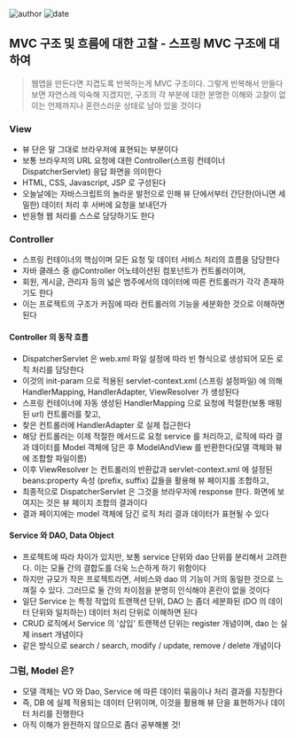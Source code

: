 ﻿
![author](https://img.shields.io/badge/author-daesungRa-lightgray.svg?style=flat-square)
![date](https://img.shields.io/badge/date-190117-lightgray.svg?style=flat-square)

## MVC 구조 및 흐름에 대한 고찰 - 스프링 MVC 구조에 대하여

> 웹앱을 만든다면 지겹도록 반복하는게 MVC 구조이다.
> 그렇게 반복해서 만들다보면 자연스레 익숙해 지겠지만, 구조의 각 부분에 대한 분명한 이해와 고찰이 없이는 언제까지나 혼란스러운 상태로 남아 있을 것이다

### View

- 뷰 단은 말 그대로 브라우저에 표현되는 부분이다
- 보통 브라우저의 URL 요청에 대한 Controller(스프링 컨테이너 DispatcherServlet) 응답 화면을 의미한다
- HTML, CSS, Javascript, JSP 로 구성된다
- 오늘날에는 자바스크립트의 놀라운 발전으로 인해 뷰 단에서부터 간단한(아니면 세밀한) 데이터 처리 후 서버에 요청을 보내던가
- 반응형 웹 처리를 스스로 담당하기도 한다

### Controller

- 스프링 컨테이너의 핵심이며 모든 요청 및 데이터 서비스 처리의 흐름을 담당한다
- 자바 클래스 중 @Controller 어노테이션된 컴포넌트가 컨트롤러이며,
- 회원, 게시글, 관리자 등의 넓은 범주에서의 데이터에 따른 컨트롤러가 각각 존재하기도 한다
- 이는 프로젝트의 구조가 커짐에 따라 컨트롤러의 기능을 세분화한 것으로 이해하면 된다

#### Controller 의 동작 흐름

- DispatcherServlet 은 web.xml 파일 설정에 따라 빈 형식으로 생성되어 모든 로직 처리를 담당한다
- 이것의 init-param 으로 적용된 servlet-context.xml (스프링 설정파일) 에 의해 HandlerMapping, HandlerAdapter, ViewResolver 가 생성된다
- 스프링 컨테이너에 자동 생성된 HandlerMapping 으로 요청에 적절한(보통 매핑된 url) 컨트롤러를 찾고,
- 찾은 컨트롤러에 HandlerAdapter 로 실제 접근한다
- 해당 컨트롤러는 이제 적절한 메서드로 요청 service 를 처리하고, 로직에 따라 결과 데이터를 Model 객체에 담은 후 ModelAndView 를 반환한다(모델 객체와 뷰에 조합할 파일이름)
- 이후 ViewResolver 는 컨트롤러의 반환값과 servlet-context.xml 에 설정된 beans:property 속성 (prefix, suffix) 값들을 활용해 뷰 페이지를 조합하고,
- 최종적으로 DispatcherServlet 은 그것을 브라우저에 response 한다. 화면에 보여지는 것은 뷰 페이지 조합의 결과이다
- 결과 페이지에는 model 객체에 담긴 로직 처리 결과 데이터가 표현될 수 있다

#### Service 와 DAO, Data Object

- 프로젝트에 따라 차이가 있지만, 보통 service 단위와 dao 단위를 분리해서 고려한다. 이는 모듈 간의 결합도를 더욱 느슨하게 하기 위함이다
- 하지만 규모가 작은 프로젝트라면, 서비스와 dao 의 기능이 거의 동일한 것으로 느껴질 수 있다. 그러므로 둘 간의 차이점을 분명히 인식해야 혼란이 없을 것이다
- 일단 Service 는 특정 작업의 트랜잭션 단위, DAO 는 좀더 세분화된 (DO 의 데이터 단위와 일치하는) 데이터 처리 단위로 이해하면 된다
- CRUD 로직에서 Service 의 '삽입' 트랜잭션 단위는 register 개념이며, dao 는 실제 insert 개념이다
- 같은 방식으로 search / search, modify / update, remove / delete 개념이다

### 그럼, Model 은?

- 모델 객체는 VO 와 Dao, Service 에 따른 데이터 묶음이나 처리 결과를 지칭한다
- 즉, DB 에 실제 적용되는 데이터 단위이며, 이것을 활용해 뷰 단을 표현하거나 데이터 처리를 진행한다
- 아직 이해가 완전하지 않으므로 좀더 공부해볼 것!

